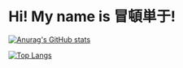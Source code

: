 # Hi! My name is 冒頓単于!<br>

[![Anurag's GitHub stats](https://github-readme-stats.vercel.app/api?username=botutotu)](https://github.com/anuraghazra/github-readme-stats)

[![Top Langs](https://github-readme-stats.vercel.app/api/top-langs/?username=bokutotu)](https://github.com/anuraghazra/github-readme-stats)
